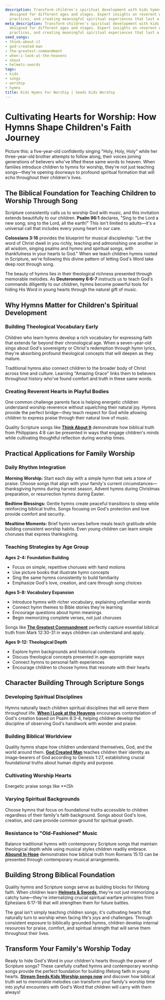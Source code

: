 ```yaml
---
description: Transform children's spiritual development with kids hymns for worship
  designed for different ages and stages. Expert insights on reverent worship, family
  practices, and creating meaningful spiritual experiences that last a lifetime.
meta_description: Transform children's spiritual development with kids hymns for worship
  designed for different ages and stages. Expert insights on reverent worship, family
  practices, and creating meaningful spiritual experiences that last a lifetime.
seed_songs:
- think-about-it
- god-created-man
- the-greatest-commandment
- when-i-look-at-the-heavens
- shout
- helmets-swords
tags:
- kids
- songs
- worship
- hymns
title: Kids Hymns For Worship | Seeds Kids Worship
---
```

# Cultivating Hearts for Worship: How Hymns Shape Children's Faith Journey

Picture this: a five-year-old confidently singing "Holy, Holy, Holy" while her three-year-old brother attempts to follow along, their voices joining generations of believers who've lifted these same words to heaven. When families introduce children to hymns for worship, they're not just teaching songs—they're opening doorways to profound spiritual formation that will echo throughout their children's lives.

## The Biblical Foundation for Teaching Children to Worship Through Song

Scripture consistently calls us to worship God with music, and this invitation extends beautifully to our children. **Psalm 96:1** declares, "Sing to the Lord a new song; sing to the Lord, all the earth!" This isn't limited to adults—it's a universal call that includes every young heart in our care.

**Colossians 3:16** provides the blueprint for musical discipleship: "Let the word of Christ dwell in you richly, teaching and admonishing one another in all wisdom, singing psalms and hymns and spiritual songs, with thankfulness in your hearts to God." When we teach children hymns rooted in Scripture, we're following this divine pattern of letting God's Word take deep root through song.

The beauty of hymns lies in their theological richness presented through memorable melodies. As **Deuteronomy 6:6-7** instructs us to teach God's commands diligently to our children, hymns become powerful tools for hiding His Word in young hearts through the natural gift of music.

## Why Hymns Matter for Children's Spiritual Development

### Building Theological Vocabulary Early

Children who learn hymns develop a rich vocabulary for expressing faith that extends far beyond their chronological age. When a seven-year-old sings about God's sovereignty or Christ's redemption through hymn lyrics, they're absorbing profound theological concepts that will deepen as they mature.

Traditional hymns also connect children to the broader body of Christ across time and culture. Learning "Amazing Grace" links them to believers throughout history who've found comfort and truth in these same words.

### Creating Reverent Hearts in Playful Bodies

One common challenge parents face is helping energetic children understand worship reverence without squelching their natural joy. Hymns provide the perfect bridge—they teach respect for God while allowing children to express praise through their natural love of music.

Quality Scripture songs like **[Think About It](https://seedskidsworship.com/product/think-about-it-philippians-48/)** demonstrate how biblical truth from Philippians 4:8 can be presented in ways that engage children's minds while cultivating thoughtful reflection during worship times.

## Practical Applications for Family Worship

### Daily Rhythm Integration

**Morning Worship:** Start each day with a simple hymn that sets a tone of praise. Choose songs that align with your family's current circumstances—thanksgiving hymns during harvest season, Advent hymns during Christmas preparation, or resurrection hymns during Easter.

**Bedtime Blessings:** Gentle hymns create peaceful transitions to sleep while reinforcing biblical truths. Songs focusing on God's protection and love provide comfort and security.

**Mealtime Moments:** Brief hymn verses before meals teach gratitude while building consistent worship habits. Even young children can learn simple choruses that express thanksgiving.

### Teaching Strategies by Age Group

**Ages 2-4: Foundation Building**
- Focus on simple, repetitive choruses with hand motions
- Use picture books that illustrate hymn concepts
- Sing the same hymns consistently to build familiarity
- Emphasize God's love, creation, and care through song choices

**Ages 5-8: Vocabulary Expansion**
- Introduce hymns with richer vocabulary, explaining unfamiliar words
- Connect hymn themes to Bible stories they're learning
- Encourage questions about hymn meanings
- Begin memorizing complete verses, not just choruses

Songs like **[The Greatest Commandment](https://seedskidsworship.com/product/greatest-commandment-mark-1230-31-2/)** perfectly capture essential biblical truth from Mark 12:30-31 in ways children can understand and apply.

**Ages 9-12: Theological Depth**
- Explore hymn backgrounds and historical contexts
- Discuss theological concepts presented in age-appropriate ways
- Connect hymns to personal faith experiences
- Encourage children to choose hymns that resonate with their hearts

## Character Building Through Scripture Songs

### Developing Spiritual Disciplines

Hymns naturally teach children spiritual disciplines that will serve them throughout life. **[When I Look at the Heavens](https://seedskidsworship.com/product/when-i-look-at-your-heavens/)** encourages contemplation of God's creation based on Psalm 8:3-4, helping children develop the discipline of observing God's handiwork with wonder and praise.

### Building Biblical Worldview

Quality hymns shape how children understand themselves, God, and the world around them. **[God Created Man](https://seedskidsworship.com/product/god-created-man-genesis-127/)** teaches children their identity as image-bearers of God according to Genesis 1:27, establishing crucial foundational truths about human dignity and purpose.

### Cultivating Worship Hearts

Energetic praise songs like **[Sh

### Varying Spiritual Backgrounds
Choose hymns that focus on foundational truths accessible to children regardless of their family's faith background. Songs about God's love, creation, and care provide common ground for spiritual growth.

### Resistance to "Old-Fashioned" Music
Balance traditional hymns with contemporary Scripture songs that maintain theological depth while using musical styles children readily embrace. **[Abound In Hope](https://seedskidsworship.com/product/abound-in-hope-romans-1513/)** demonstrates how biblical truth from Romans 15:13 can be presented through contemporary musical arrangements.

## Building Strong Biblical Foundation

Quality hymns and Scripture songs serve as building blocks for lifelong faith. When children learn **[Helmets & Swords](https://seedskidsworship.com/product/helmets-swords-ephesians-617-18/)**, they're not just memorizing a catchy tune—they're internalizing crucial spiritual warfare principles from Ephesians 6:17-18 that will strengthen them for future battles.

The goal isn't simply teaching children songs; it's cultivating hearts that naturally turn to worship when facing life's joys and challenges. Through consistent exposure to biblically grounded hymns, children develop internal resources for praise, comfort, and spiritual strength that will serve them throughout their lives.

## Transform Your Family's Worship Today

Ready to hide God's Word in your children's hearts through the power of Scripture songs? These carefully crafted hymns and contemporary worship songs provide the perfect foundation for building lifelong faith in young hearts. **[Stream Seeds Kids Worship songs now](https://seedskidsworship.com/)** and discover how biblical truth set to memorable melodies can transform your family's worship time into joyful encounters with God's Word that children will carry with them always!

<script type="application/ld+json">
{
  "@context": "https://schema.org",
  "@type": "Article",
  "headline": "Kids Hymns For Worship",
  "author": {
    "@type": "Organization",
    "name": "Seeds Kids Worship"
  },
  "publisher": {
    "@type": "Organization",
    "name": "Seeds Kids Worship",
    "logo": {
      "@type": "ImageObject",
      "url": "https://seedskidsworship.com/logo.png"
    }
  },
  "datePublished": "2025-09-05T13:05:35.395796",
  "dateModified": "2025-09-05T13:05:35.395807",
  "description": "Transform children's spiritual development with kids hymns for worship designed for different ages and stages. Expert insights on reverent worship, family pract",
  "mainEntityOfPage": {
    "@type": "WebPage",
    "@id": "https://seedskidsworship.com/activities/kids-hymns-for-worship/"
  }
}
</script>

<script type="application/ld+json">
{
  "@context": "https://schema.org",
  "@type": "Product",
  "name": "Think About It",
  "description": "Thoughtful song about focusing on what is true noble and praiseworthy from Philippians 4:8",
  "url": "https://seedskidsworship.com/product/think-about-it-philippians-48/",
  "brand": {
    "@type": "Brand",
    "name": "Seeds Kids Worship"
  },
  "category": "Children's Christian Music",
  "album": "The Power of Encouragement"
}
</script>

<script type="application/ld+json">
{
  "@context": "https://schema.org",
  "@type": "Product",
  "name": "God Created Man",
  "description": "A scripture song about being created male and female in God's image",
  "url": "https://seedskidsworship.com/product/god-created-man-genesis-127/",
  "brand": {
    "@type": "Brand",
    "name": "Seeds Kids Worship"
  },
  "category": "Children's Christian Music",
  "album": "Hope"
}
</script>

<script type="application/ld+json">
{
  "@context": "https://schema.org",
  "@type": "Product",
  "name": "The Greatest Commandment",
  "description": "A song about loving God and loving your neighbor",
  "url": "https://seedskidsworship.com/product/greatest-commandment-mark-1230-31-2/",
  "brand": {
    "@type": "Brand",
    "name": "Seeds Kids Worship"
  },
  "category": "Children's Christian Music",
  "album": "Seeds of Purpose"
}
</script>

<script type="application/ld+json">
{
  "@context": "https://schema.org",
  "@type": "Product",
  "name": "When I Look at the Heavens",
  "description": "A contemplative song about God's

